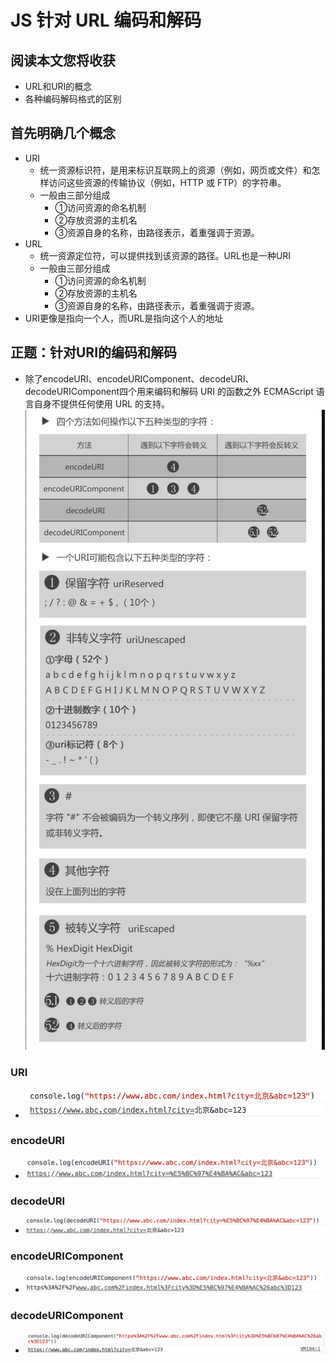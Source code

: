 # JS 针对 URL 编码和解码
## 阅读本文您将收获
* URL和URI的概念
* 各种编码解码格式的区别

## 首先明确几个概念
* URI 
	* 统一资源标识符，是用来标识互联网上的资源（例如，网页或文件）和怎样访问这些资源的传输协议（例如，HTTP 或 FTP）的字符串。
	* 一般由三部分组成
		* ①访问资源的命名机制
		* ②存放资源的主机名
		* ③资源自身的名称，由路径表示，着重强调于资源。
* URL
	* 统一资源定位符，可以提供找到该资源的路径。URL也是一种URI
	* 一般由三部分组成
		* ①访问资源的命名机制
		* ②存放资源的主机名
		* ③资源自身的名称，由路径表示，着重强调于资源。
* URI更像是指向一个人，而URL是指向这个人的地址

## 正题：针对URI的编码和解码
* 除了encodeURI、encodeURIComponent、decodeURI、decodeURIComponent四个用来编码和解码 URI 的函数之外 ECMAScript 语言自身不提供任何使用 URL 的支持。
![URIcode](../../images/JS/decodeUrl/URIcode.png)

### URI
* ![URI](../../images/JS/decodeUrl/URI.png)

### encodeURI
* ![encodeURI](../../images/JS/decodeUrl/encodeURI.png)

### decodeURI
* ![decodeURI](../../images/JS/decodeUrl/decodeURI.png)

### encodeURIComponent
* ![encodeURIComponent](../../images/JS/decodeUrl/encodeURIComponent.png)

### decodeURIComponent
* ![decodeURIComponent](../../images/JS/decodeUrl/decodeURIComponent.png)